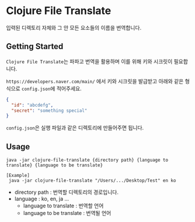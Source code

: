 # Clojure File Translate

입력된 디렉토리 자체와 그 안 모든 요소들의 이름을 번역합니다.

## Getting Started

`Clojure File Translate`는 파파고 번역을 활용하며 이를 위해 키와 시크릿이 필요합니다.

`https://developers.naver.com/main/` 에서 키와 시크릿을 발급받고 아래와 같은 형식으로 `config.json`에 적어주세요.

```json
{
  "id": "abcdefg",
  "secret": "something special"
}
```

`config.json`은 실행 파일과 같은 디렉토리에 만들어주면 됩니다.

## Usage

```shell
java -jar clojure-file-translate {directory path} {language to translate} {language to be translate}
```

```shell
[Example]
 java -jar clojure-file-translate "/Users/.../Desktop/Test" en ko
```

- directory path : 번역할 디렉토리의 경로입니다.
- language : ko, en, ja ...
    - language to translate : 번역할 언어
    - language to be translate : 번역될 언어